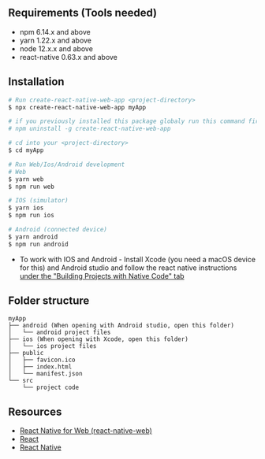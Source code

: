 ## Requirements (Tools needed)

- npm 6.14.x and above
- yarn 1.22.x and above
- node 12.x.x and above
- react-native 0.63.x and above


## Installation

```sh
# Run create-react-native-web-app <project-directory>
$ npx create-react-native-web-app myApp

# if you previously installed this package globaly run this command first to uninstall the previous version:
# npm uninstall -g create-react-native-web-app

# cd into your <project-directory>
$ cd myApp

# Run Web/Ios/Android development
# Web
$ yarn web
$ npm run web 

# IOS (simulator)
$ yarn ios
$ npm run ios

# Android (connected device)
$ yarn android
$ npm run android

```

- To work with IOS and Android - Install Xcode (you need a macOS device for this) and Android studio and follow the react native instructions [under the "Building Projects with Native Code" tab](http://facebook.github.io/react-native/docs/getting-started.html)

## Folder structure

```
myApp
├── android (When opening with Android studio, open this folder)
│   └── android project files
├── ios (When opening with Xcode, open this folder)
│   └── ios project files
├── public
│   ├── favicon.ico
│   ├── index.html
│   └── manifest.json
└── src
    └── project code
```

## Resources

- [React Native for Web (react-native-web)](https://github.com/necolas/react-native-web)
- [React](https://reactjs.org/)
- [React Native](http://facebook.github.io/react-native/)
